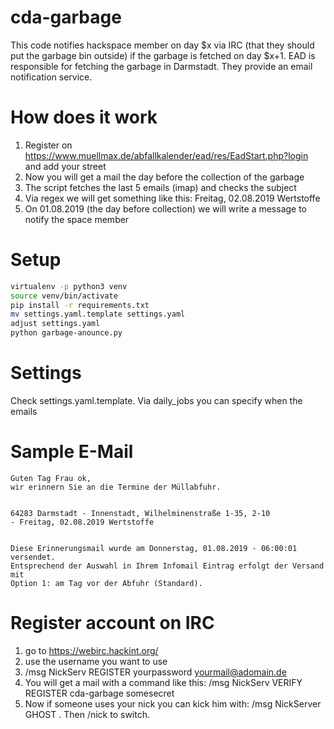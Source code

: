 # cda-garbage
This code notifies hackspace member on day $x via IRC (that they should put the garbage bin outside) if the garbage is fetched on day $x+1. EAD is responsible for fetching the garbage in Darmstadt. They provide an email notification service.

# How does it work
1. Register on https://www.muellmax.de/abfallkalender/ead/res/EadStart.php?login and add your street
2. Now you will get a mail the day before the collection of the garbage
3. The script fetches the last 5 emails (imap) and checks the subject
4. Via regex we will get something like this: Freitag, 02.08.2019 Wertstoffe
5. On 01.08.2019 (the day before collection) we will write a message to notify the space member


# Setup
```bash
virtualenv -p python3 venv
source venv/bin/activate
pip install -r requirements.txt
mv settings.yaml.template settings.yaml
adjust settings.yaml
python garbage-anounce.py
```


# Settings
Check settings.yaml.template. Via daily_jobs you can specify when the emails


# Sample E-Mail
```
Guten Tag Frau ok,
wir erinnern Sie an die Termine der Müllabfuhr.


64283 Darmstadt - Innenstadt, Wilhelminenstraße 1-35, 2-10
- Freitag, 02.08.2019 Wertstoffe


Diese Erinnerungsmail wurde am Donnerstag, 01.08.2019 - 06:00:01 versendet.
Entsprechend der Auswahl in Ihrem Infomail Eintrag erfolgt der Versand mit
Option 1: am Tag vor der Abfuhr (Standard).
```

# Register account on IRC
1. go to https://webirc.hackint.org/
2. use the username you want to use
3. /msg NickServ REGISTER yourpassword yourmail@adomain.de
4. You will get a mail with a command like this: /msg NickServ VERIFY REGISTER cda-garbage somesecret
5. Now if someone uses your nick you can kick him with: /msg NickServer GHOST <your username> <yourrpassword>. Then /nick <your username> to switch.
